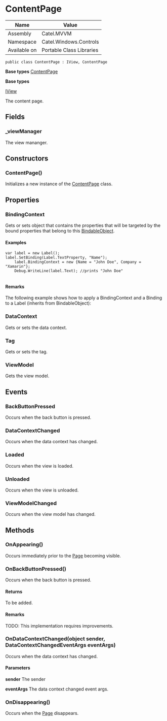 

# ContentPage

Name|Value
---|---
Assembly|Catel.MVVM
Namespace|Catel.Windows.Controls
Available on|Portable Class Libraries

```
public class ContentPage : IView, ContentPage
```

**Base types**
[ContentPage]()

**Base types**

[IView](/Catel.MVVM\Catel\MVVM\Views\IView.md)


The content page.



## Fields

### _viewManager

The view mananger.



## Constructors

### ContentPage()

Initializes a new instance of the [ContentPage](#) class.



## Properties

### BindingContext

Gets or sets object that contains the properties that will be targeted by the bound properties that belong to this [BindableObject](#).

#### Examples

```
var label = new Label();
label.SetBinding(Label.TextProperty, "Name");
    label.BindingContext = new {Name = "John Doe", Company = "Xamarin"};
    Debug.WriteLine(label.Text); //prints "John Doe"
            
```

#### Remarks

The following example shows how to apply a BindingContext and a Binding to a Label (inherits from BindableObject):



### DataContext

Gets or sets the data context.



### Tag

Gets or sets the tag.



### ViewModel

Gets the view model.



## Events

### BackButtonPressed

Occurs when the back button is pressed.



### DataContextChanged

Occurs when the data context has changed.



### Loaded

Occurs when the view is loaded.



### Unloaded

Occurs when the view is unloaded.



### ViewModelChanged

Occurs when the view model has changed.



## Methods

### OnAppearing()

Occurs immediately prior to the [Page](#) becoming visible.



### OnBackButtonPressed()

Occurs when the back button is pressed.

#### Returns

To be added.

#### Remarks

TODO: This implementation requires improvements.



### OnDataContextChanged(object sender, DataContextChangedEventArgs eventArgs)

Occurs when the data context has changed.

#### Parameters

**sender**
The sender

**eventArgs**
The data context changed event args.



### OnDisappearing()

Occurs when the [Page](#) disappears.



